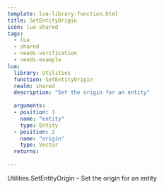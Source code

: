 ```yaml
---
template: lua-library-function.html
title: SetEntityOrigin
icon: lua-shared
tags:
  - lua
  - shared
  - needs-verification
  - needs-example
lua:
  library: Utilities
  function: SetEntityOrigin
  realm: shared
  description: "Set the origin for an entity"
  
  arguments:
  - position: 1
    name: "entity"
    type: Entity
  - position: 2
    name: "origin"
    type: Vector
  returns:
    
---
```


<div class="lua__search__keywords">
Utilities.SetEntityOrigin &#x2013; Set the origin for an entity
</div>
